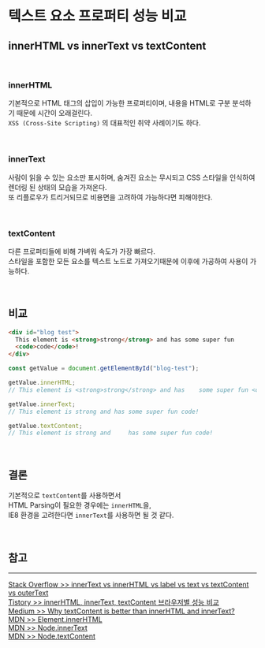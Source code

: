 # 텍스트 요소 프로퍼티 성능 비교

## **innerHTML vs innerText vs textContent**

<br />

### **innerHTML**

기본적으로 HTML 태그의 삽입이 가능한 프로퍼티이며, 내용을 HTML로 구분 분석하기 때문에 시간이 오래걸린다.  
`XSS (Cross-Site Scripting)` 의 대표적인 취약 사례이기도 하다.

<br />

### **innerText**

사람이 읽을 수 있는 요소만 표시하며, 숨겨진 요소는 무시되고 CSS 스타일을 인식하여 렌더링 된 상태의 모습을 가져온다.  
또 리플로우가 트리거되므로 비용면을 고려하여 가능하다면 피해야한다.

<br />

### **textContent**

다른 프로퍼티들에 비해 가벼워 속도가 가장 빠르다.  
스타일을 포함한 모든 요소를 텍스트 노드로 가져오기때문에 이후에 가공하여 사용이 가능하다.

<br />

## **비교**

```html
<div id="blog test">
  This element is <strong>strong</strong> and has some super fun
  <code>code</code>!
</div>
```

```js
const getValue = document.getElementById("blog-test");

getValue.innerHTML;
// This element is <strong>strong</strong> and has    some super fun <code>code</code>!

getValue.innerText;
// This element is strong and has some super fun code!

getValue.textContent;
// This element is strong and     has some super fun code!
```

<br />

## **결론**

기본적으로 `textContent`를 사용하면서  
HTML Parsing이 필요한 경우에는 `innerHTML`을,  
IE8 환경을 고려한다면 `innerText`를 사용하면 될 것 같다.

<br />

## **참고**

---

[Stack Overflow >> innerText vs innerHTML vs label vs text vs textContent vs outerText](https://stackoverflow.com/questions/24427621/innertext-vs-innerhtml-vs-label-vs-text-vs-textcontent-vs-outertext)  
[Tistory >> innerHTML, innerText, textContent 브라우저별 성능 비교](https://equal-blog.tistory.com/entry/innerHTML-innerText-textContent-%EB%B8%8C%EB%9D%BC%EC%9A%B0%EC%A0%80%EB%B3%84-%EC%84%B1%EB%8A%A5-%EB%B9%84%EA%B5%90)  
[Medium >> Why textContent is better than innerHTML and innerText?](https://blog.cloudboost.io/why-textcontent-is-better-than-innerhtml-and-innertext-9f8073eb9061)  
[MDN >> Element.innerHTML](https://developer.mozilla.org/ko/docs/Web/API/Element/innerHTML)  
[MDN >> Node.innerText](https://developer.mozilla.org/ko/docs/Web/API/Node/innerText)  
[MDN >> Node.textContent](https://developer.mozilla.org/ko/docs/Web/API/Node/textContent)

